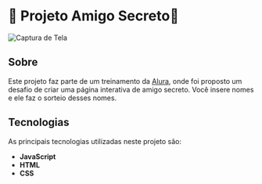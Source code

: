 # 💾 Projeto Amigo Secreto💾
![Captura de Tela](https://github.com/user-attachments/assets/c324a205-ad56-426e-9058-c552672b2854)

## Sobre
Este projeto faz parte de um treinamento da [Alura](https://www.alura.com.br/), onde foi proposto um desafio de criar uma página interativa de amigo secreto. Você insere nomes e ele faz o sorteio desses nomes.

## Tecnologias
As principais tecnologias utilizadas neste projeto são:

- **JavaScript**
- **HTML**
- **CSS**

